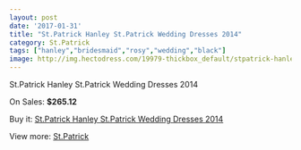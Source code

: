 ```yaml
---
layout: post
date: '2017-01-31'
title: "St.Patrick Hanley St.Patrick Wedding Dresses 2014"
category: St.Patrick
tags: ["hanley","bridesmaid","rosy","wedding","black"]
image: http://img.hectodress.com/19979-thickbox_default/stpatrick-hanley-stpatrick-wedding-dresses-2014.jpg
---
```

St.Patrick Hanley St.Patrick Wedding Dresses 2014

On Sales: **$265.12**
<a href="https://www.hectodress.com/stpatrick/9293-stpatrick-hanley-stpatrick-wedding-dresses-2014.html"><amp-img layout="responsive" width="600" height="600" src="//img.hectodress.com/19979-thickbox_default/stpatrick-hanley-stpatrick-wedding-dresses-2014.jpg" alt="St.Patrick Hanley St.Patrick Wedding Dresses 2014 0" /></a>
<a href="https://www.hectodress.com/stpatrick/9293-stpatrick-hanley-stpatrick-wedding-dresses-2014.html"><amp-img layout="responsive" width="600" height="600" src="//img.hectodress.com/19981-thickbox_default/stpatrick-hanley-stpatrick-wedding-dresses-2014.jpg" alt="St.Patrick Hanley St.Patrick Wedding Dresses 2014 1" /></a>
<a href="https://www.hectodress.com/stpatrick/9293-stpatrick-hanley-stpatrick-wedding-dresses-2014.html"><amp-img layout="responsive" width="600" height="600" src="//img.hectodress.com/19980-thickbox_default/stpatrick-hanley-stpatrick-wedding-dresses-2014.jpg" alt="St.Patrick Hanley St.Patrick Wedding Dresses 2014 2" /></a>

Buy it: [St.Patrick Hanley St.Patrick Wedding Dresses 2014](https://www.hectodress.com/stpatrick/9293-stpatrick-hanley-stpatrick-wedding-dresses-2014.html "St.Patrick Hanley St.Patrick Wedding Dresses 2014")

View more: [St.Patrick](https://www.hectodress.com/153-stpatrick "St.Patrick")
